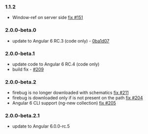 ### 1.1.2
* Window-ref on server side [fix #151](https://github.com/maciejtreder/angular-universal-pwa/issues/151)

### 2.0.0-beta.0
* update to Angular 6 RC.3 (code only) - [0ba1d07](https://github.com/maciejtreder/angular-universal-pwa/commit/0ba1d07e792b4043a2bb8b045cb1dc3bd4bbb9dc])

### 2.0.0-beta.1
* update code to Angular 6 RC.4 (code only)
* build fix - [#209](https://github.com/maciejtreder/angular-universal-pwa/issues/209)

### 2.0.0-beta.2
* firebug is no longer downloaded with schematics [fix #211](https://github.com/maciejtreder/angular-universal-pwa/issues/211)
* firebug is downloaded only if is not present on the path [fix #204](https://github.com/maciejtreder/angular-universal-pwa/issues/204)
* Angular 6 CLI support (ng-new collection) [fix #205](https://github.com/maciejtreder/angular-universal-pwa/issues/205)

### 2.0.0-beta.2.1
* update to Angular 6.0.0-rc.5